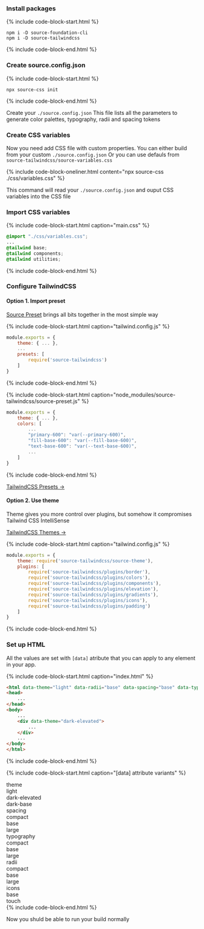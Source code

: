 ### Install packages


{% include code-block-start.html %}
```en
npm i -D source-foundation-cli
npm i -D source-tailwindcss
```
{% include code-block-end.html %}


### Create source.config.json

{% include code-block-start.html %}
```en
npx source-css init
```
{% include code-block-end.html %}

Create your `./source.config.json` This file lists all the parameters to generate color palettes, typography, radii and spacing tokens

### Create CSS variables

Now you need add CSS file with custom properties. You can either build from your custom
`./source.config.json` Or you can use defauls from `source-tailwindcss/source-variables.css`

{% include code-block-oneliner.html content="npx source-css ./css/variables.css" %}

This command will read your `./source.config.json` and ouput CSS variables into the CSS file

### Import CSS variables

{% include code-block-start.html caption="main.css" %}
```css
@import "./css/variables.css";
...
@tailwind base;
@tailwind components;
@tailwind utilities;
```
{% include code-block-end.html %}

### Configure TailwindCSS
#### Option 1. Import preset

<a href="https://github.com/namad/source-tw-playground/blob/main/src/source-preset.js" target="_blank">Source Preset</a> 
brings all bits together in the most simple way

{% include code-block-start.html caption="tailwind.config.js" %}
```js
module.exports = {
    theme: { ... },
    ...
    presets: [
        require('source-tailwindcss')
    ]
}
```
{% include code-block-end.html %}

{% include code-block-start.html caption="node_moduiles/source-tailwindcss/source-preset.js" %}
```js
module.exports = {
    theme: { ... },
    colors: [
        ...
        "primary-600": "var(--primary-600)",
        "fill-base-600": "var(--fill-base-600)",
        "text-base-600": "var(--text-base-600)",
        ...
    ]
}
```
{% include code-block-end.html %}

<a href="https://tailwindcss.com/docs/presets" target="_blank">TailwindCSS Presets →</a>

#### Option 2. Use theme
Theme gives you more control over plugins, but somehow it compromises Tailwind CSS IntelliSense

<a href="https://tailwindcss.com/docs/theme" target="_blank">TailwindCSS Themes →</a>

{% include code-block-start.html caption="tailwind.config.js" %}
```js
module.exports = {
    theme: require('source-tailwindcss/source-theme'),
    plugins: [
        require('source-tailwindcss/plugins/border'),
        require('source-tailwindcss/plugins/colors'),
        require('source-tailwindcss/plugins/components'),
        require('source-tailwindcss/plugins/elevation'),
        require('source-tailwindcss/plugins/gradients'),
        require('source-tailwindcss/plugins/icons'),
        require('source-tailwindcss/plugins/padding')
    ]
}
```
{% include code-block-end.html %}

### Set up HTML
All the values are set with `[data]` atribute that you can apply to any element in your app.

{% include code-block-start.html caption="index.html" %}
```html
<html data-theme="light" data-radii="base" data-spacing="base" data-typography="base" data-icons="base">
<head>
    ...
</head>
<body>
    ...
    <div data-theme="dark-elevated">
        ...
    </div>
    ...
</body>
</html>
```
{% include code-block-end.html %}

{% include code-block-start.html caption="[data] attribute variants" %}
<div class="flex flex-row gap-md">
    <div class="flex flex-col flex-1 gap-xs4">
        <div class="font-bold whitespace-nowrap">theme</div>
        <div class="flex flex-col">
            <div class="pl-sm">light</div>
            <div class="pl-sm">dark-elevated</div>
            <div class="pl-sm">dark-base</div>
        </div>
    </div>
    <div class="flex flex-col flex-1 gap-xs4">
        <div class ="font-bold whitespace-nowrap">spacing</div>
        <div class="flex flex-col">
            <div class="pl-sm">compact</div>
            <div class="pl-sm">base</div>
            <div class="pl-sm">large</div>
        </div>
    </div>
    <div class="flex flex-col flex-1 gap-xs4">
        <div class ="font-bold whitespace-nowrap">typography</div>
        <div class="flex flex-col">
            <div class="pl-sm">compact</div>
            <div class="pl-sm">base</div>
            <div class="pl-sm">large</div>
        </div>
    </div>
    <div class="flex flex-col flex-1 gap-xs4">
        <div class ="font-bold whitespace-nowrap">radii</div>
        <div class="flex flex-col">
            <div class="pl-sm">compact</div>
            <div class="pl-sm">base</div>
            <div class="pl-sm">large</div>
        </div>
    </div>
    <div class="flex flex-col flex-1 gap-xs4">
        <div class ="font-bold whitespace-nowrap">icons</div>
        <div class="flex flex-col">
            <div class="pl-sm">base</div>
            <div class="pl-sm">touch</div>
        </div>
    </div>
</div>
{% include code-block-end.html %}

Now you shuld be able to run your build normally